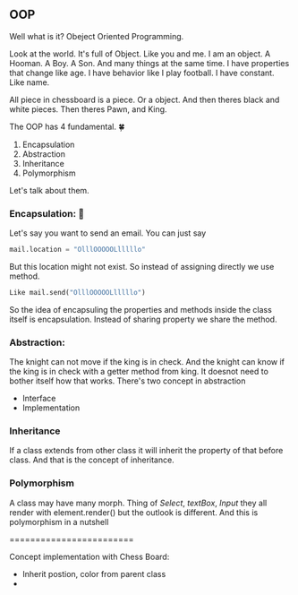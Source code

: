## OOP

Well what is it? Obeject Oriented Programming.

Look at the world. It's full of Object. Like you and me. I am an object. A Hooman. A Boy. A Son. And many things at the same time. I have properties that change like age. I have behavior like I play football. I have constant. Like name.

All piece in chessboard is a piece. Or a object. And then theres black and white pieces. Then theres Pawn, and King.

The OOP has 4 fundamental. 🍀

1. Encapsulation
2. Abstraction
3. Inheritance
4. Polymorphism

Let's talk about them.

### Encapsulation: 📨

Let's say you want to send an email. You can just say

```python
mail.location = "OlllOOOOOLlllllo"
```

But this location might not exist. So instead of assigning directly we use method.

```python
Like mail.send("OlllOOOOOLlllllo")
```

So the idea of encapsuling the properties and methods inside the class itself is encapsulation. Instead of sharing property we share the method.

### Abstraction:

The knight can not move if the king is in check. And the knight can know if the king is in check with a getter method from king. It doesnot need to bother itself how that works. There's two concept in abstraction

- Interface
- Implementation

### Inheritance

If a class extends from other class it will inherit the property of that before class. And that is the concept of inheritance.

### Polymorphism

A class may have many morph. Thing of _Select_, _textBox_, _Input_ they all render with element.render() but the outlook is different. And this is polymorphism in a nutshell

========================

Concept implementation with Chess Board:

- Inherit postion, color from parent class
-
